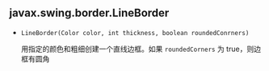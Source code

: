 ## javax.swing.border.LineBorder

* `LineBorder(Color color, int thickness, boolean roundedConrners)`

    用指定的颜色和粗细创建一个直线边框。如果 `roundedCorners` 为 true，则边框有圆角